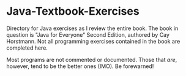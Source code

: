 # Java-Textbook-Exercises
Directory for Java exercises as I review the entire book. The book in question is "Java for Everyone" Second Edition, authored by Cay Horstmann. Not all  programming exercises contained in the book are completed here.

Most programs are not commented or documented. Those that *are*, however, tend to be the better ones (IMO). Be forewarned!
